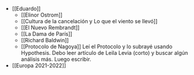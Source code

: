 
- [[Eduardo]]
	- [[Elinor Ostrom]]
	- [[Cultura de la cancelación y Lo que el viento se llevó]]
	- [[El Nuevo Rembrandt]]
	- [[La Dama de París]]
	- [[Richard Baldwin]] 
	- [[Protocolo de Nagoya]] Leí el Protocolo y lo subrayé usando Hypothesis. Debo leer artículo de Leila Levia (corto) y buscar algún análisis más. Luego escribir.
- [[Europa 2021-2022]]









